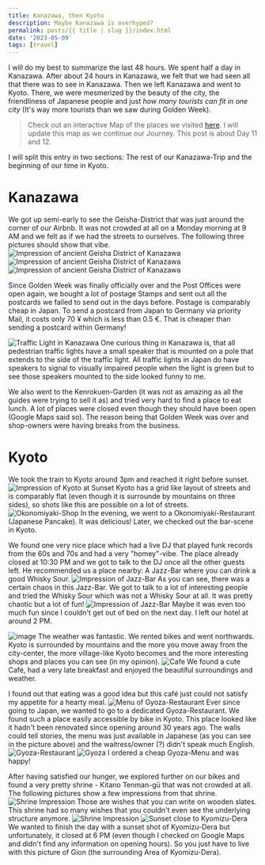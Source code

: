 ```yaml
---
title: Kanazawa, then Kyoto
description: Maybe Kanazawa is overhyped?
permalink: posts/{{ title | slug }}/index.html
date: '2023-05-09'
tags: [travel]
---
```


I will do my best to summarize the last 48 hours. We spent half a day in Kanazawa. After about 24 hours in Kanazawa, we felt that we had seen all that there was to see in Kanazawa. Then we left Kanazawa and went to Kyoto. There, we were mesmerized by the beauty of the city, the friendliness of Japanese people and just _how many tourists can fit in one city_ (It's way more tourists than we saw during Golden Week).

> Check out an interactive Map of the places we visited [here](https://wanderlog.com/view/ipgoeoyijw/japan-trip/shared). I will update this map as we continue our Journey. This post is about Day 11 and 12.

I will split this entry in two sections: The rest of our Kanazawa-Trip and the beginning of our time in Kyoto.

# Kanazawa

We got up semi-early to see the Geisha-District that was just around the corner of our Airbnb. It was not crowded at all on a Monday morning at 9 AM and we felt as if we had the streets to ourselves. The following three pictures should show that vibe.
![Impression of ancient Geisha District of Kanazawa](/images/japan11/2023-05-08_085948_00.JPG)
![Impression of ancient Geisha District of Kanazawa](/images/japan11/2023-05-08_090813_00.JPG)
![Impression of ancient Geisha District of Kanazawa](/images/japan11/2023-05-08_091327_00.JPG)

Since Golden Week was finally officially over and the Post Offices were open again, we bought a lot of postage Stamps and sent out all the postcards we failed to send out in the days before. Postage is comparably cheap in Japan. To send a postcard from Japan to Germany via priority Mail, it costs only 70 ¥ which is less than 0.5 €. That is cheaper than sending a postcard within Germany!

![Traffic Light in Kanazawa](/images/japan11/2023-05-08_105119_00.jpg)
One curious thing in Kanazawa is, that all pedestrian traffic lights have a small speaker that is mounted on a pole that extends to the side of the traffic light. All traffic lights in Japan do have speakers to signal to visually impaired people when the light is green but to see those speakers mounted to the side looked funny to me.

We also went to the Kenrokuen-Garden (it was not as amazing as all the guides were trying to sell it as) and tried very hard to find a place to eat lunch. A lot of places were closed even though they should have been open (Google Maps said so). The reason being that Golden Week was over and shop-owners were having breaks from the business.

# Kyoto
We took the train to Kyoto around 3pm and reached it right before sunset.
![Impression of Kyoto at Sunset](/images/japan11/2023-05-08_182752_00.jpg)
Kyoto has a grid like layout of streets and is comparably flat (even though it is surrounde by mountains on three sides), so shots like this are possible on a lot of streets.
![Okonomiyaki-Shop](/images/japan11/2023-05-08_190741_00.JPG)
In the evening, we went to a Okonomiyaki-Restaurant (Japanese Pancake). It was delicious! Later, we checked out the bar-scene in Kyoto. 

We found one very nice place which had a live DJ that played funk records from the 60s and 70s and had a very "homey"-vibe. The place already closed at 10:30 PM and we got to talk to the DJ once all the other guests left. He recommended us a place nearby: A Jazz-Bar where you can drink a good Whisky Sour.
![Impression of Jazz-Bar](/images/japan11/2023-05-08_221000_00.JPG)
As you can see, there was a certain chaos in this Jazz-Bar. We got to talk to a lot of interesting people and tried the Whisky Sour which was not a Whisky Sour at all. It was pretty chaotic but a lot of fun!
![Impression of Jazz-Bar](/images/japan11/2023-05-08_220750_00.JPG)
Maybe it was even too much fun since I couldn't get out of bed on the next day.  I left our hotel at around 2 PM.

![image](/images/japan11/2023-05-09_141234_00.jpg)
The weather was fantastic. We rented bikes and went northwards. Kyoto is surrounded by mountains and the more you move away from the city-center, the more village-like Kyoto becomes and the more interesting shops and places you can see (in my opinion).
![Cafe](/images/japan11/2023-05-09_150923_00.jpg)
We found a cute Café, had a very late breakfast and enjoyed the beautiful surroundings and weather.

I found out that eating was a good idea but this café just could not satisfy my appetite for a hearty meal.
![Menu of Gyoza-Restaurant](/images/japan11/2023-05-09_155923_00.JPG)
Ever since going to Japan, we wanted to go to a dedicated Gyoza-Restaurant. We found such a place easily accessible by bike in Kyoto. This place looked like it hadn't been renovated since opening around 30 years ago. The walls could tell stories, the menu was just available in Japanese (as you can see in the picture above) and the waitress/owner (?) didn't speak much English.
![Gyoza-Restaurant](/images/japan11/2023-05-09_155833_00.JPG)
![Gyoza](/images/japan11/2023-05-09_160518_00.JPG)
I ordered a cheap Gyoza-Menu and was happy!

After having satisfied our hunger, we explored further on our bikes and found a very pretty shrine - Kitano Tenman-gū that was not crowded at all. The following pictures show a few impressions from that shrine.
![Shrine Impression](/images/japan11/2023-05-09_164648_00.jpg)
Those are wishes that you can write on wooden slates. This shrine had so many wishes that you couldn't even see the underlying structure anymore.
![Shrine Impression](/images/japan11/2023-05-09_164854_00.JPG)
![Sunset close to Kyomizu-Dera](/images/japan11/2023-05-09_183653_00.JPG)
We wanted to finish the day with a sunset shot of Kyomizu-Dera but unfortunately, it closed at 6 PM (even though I checked on Google Maps and didn't find any information on opening hours). So you just have to live with this picture of Gion (the surrounding Area of Kyomizu-Dera).